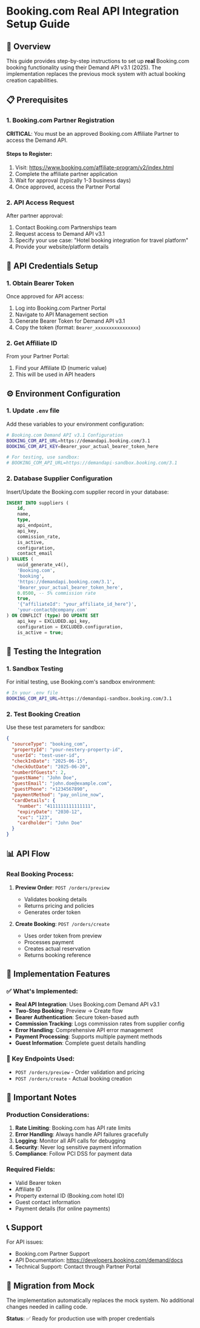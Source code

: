# Booking.com Real API Integration Setup Guide

## 🎯 Overview

This guide provides step-by-step instructions to set up **real** Booking.com booking functionality using their Demand API v3.1 (2025). The implementation replaces the previous mock system with actual booking creation capabilities.

## 📋 Prerequisites

### 1. Booking.com Partner Registration

**CRITICAL**: You must be an approved Booking.com Affiliate Partner to access the Demand API.

#### Steps to Register:
1. Visit: https://www.booking.com/affiliate-program/v2/index.html
2. Complete the affiliate partner application
3. Wait for approval (typically 1-3 business days)
4. Once approved, access the Partner Portal

### 2. API Access Request

After partner approval:
1. Contact Booking.com Partnerships team
2. Request access to Demand API v3.1
3. Specify your use case: "Hotel booking integration for travel platform"
4. Provide your website/platform details

## 🔑 API Credentials Setup

### 1. Obtain Bearer Token

Once approved for API access:
1. Log into Booking.com Partner Portal
2. Navigate to API Management section
3. Generate Bearer Token for Demand API v3.1
4. Copy the token (format: `Bearer_xxxxxxxxxxxxxxxx`)

### 2. Get Affiliate ID

From your Partner Portal:
1. Find your Affiliate ID (numeric value)
2. This will be used in API headers

## ⚙️ Environment Configuration

### 1. Update `.env` file

Add these variables to your environment configuration:

```bash
# Booking.com Demand API v3.1 Configuration
BOOKING_COM_API_URL=https://demandapi.booking.com/3.1
BOOKING_COM_API_KEY=Bearer_your_actual_bearer_token_here

# For testing, use sandbox:
# BOOKING_COM_API_URL=https://demandapi-sandbox.booking.com/3.1
```

### 2. Database Supplier Configuration

Insert/Update the Booking.com supplier record in your database:

```sql
INSERT INTO suppliers (
    id,
    name,
    type,
    api_endpoint,
    api_key,
    commission_rate,
    is_active,
    configuration,
    contact_email
) VALUES (
    uuid_generate_v4(),
    'Booking.com',
    'booking',
    'https://demandapi.booking.com/3.1',
    'Bearer_your_actual_bearer_token_here',
    0.0500, -- 5% commission rate
    true,
    '{"affiliateId": "your_affiliate_id_here"}',
    'your-contact@company.com'
) ON CONFLICT (type) DO UPDATE SET
    api_key = EXCLUDED.api_key,
    configuration = EXCLUDED.configuration,
    is_active = true;
```

## 🚀 Testing the Integration

### 1. Sandbox Testing

For initial testing, use Booking.com's sandbox environment:

```bash
# In your .env file
BOOKING_COM_API_URL=https://demandapi-sandbox.booking.com/3.1
```

### 2. Test Booking Creation

Use these test parameters for sandbox:

```json
{
  "sourceType": "booking_com",
  "propertyId": "your-nestery-property-id",
  "userId": "test-user-id",
  "checkInDate": "2025-06-15",
  "checkOutDate": "2025-06-20",
  "numberOfGuests": 2,
  "guestName": "John Doe",
  "guestEmail": "john.doe@example.com",
  "guestPhone": "+1234567890",
  "paymentMethod": "pay_online_now",
  "cardDetails": {
    "number": "4111111111111111",
    "expiryDate": "2030-12",
    "cvc": "123",
    "cardholder": "John Doe"
  }
}
```

## 📊 API Flow

### Real Booking Process:

1. **Preview Order**: `POST /orders/preview`
   - Validates booking details
   - Returns pricing and policies
   - Generates order token

2. **Create Booking**: `POST /orders/create`
   - Uses order token from preview
   - Processes payment
   - Creates actual reservation
   - Returns booking reference

## 🔧 Implementation Features

### ✅ What's Implemented:

- **Real API Integration**: Uses Booking.com Demand API v3.1
- **Two-Step Booking**: Preview → Create flow
- **Bearer Authentication**: Secure token-based auth
- **Commission Tracking**: Logs commission rates from supplier config
- **Error Handling**: Comprehensive API error management
- **Payment Processing**: Supports multiple payment methods
- **Guest Information**: Complete guest details handling

### 🎯 Key Endpoints Used:

- `POST /orders/preview` - Order validation and pricing
- `POST /orders/create` - Actual booking creation

## 🚨 Important Notes

### Production Considerations:

1. **Rate Limiting**: Booking.com has API rate limits
2. **Error Handling**: Always handle API failures gracefully
3. **Logging**: Monitor all API calls for debugging
4. **Security**: Never log sensitive payment information
5. **Compliance**: Follow PCI DSS for payment data

### Required Fields:

- Valid Bearer token
- Affiliate ID
- Property external ID (Booking.com hotel ID)
- Guest contact information
- Payment details (for online payments)

## 📞 Support

For API issues:
- Booking.com Partner Support
- API Documentation: https://developers.booking.com/demand/docs
- Technical Support: Contact through Partner Portal

## 🔄 Migration from Mock

The implementation automatically replaces the mock system. No additional changes needed in calling code.

**Status**: ✅ Ready for production use with proper credentials
